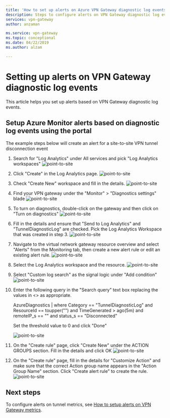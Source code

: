 ```yaml
---
title: 'How to set up alerts on Azure VPN Gateway diagnostic log events'
description: Steps to configure alerts on VPN Gateway diagnostic log events
services: vpn-gateway
author: anzaman

ms.service: vpn-gateway
ms.topic: conceptional
ms.date: 04/22/2019
ms.author: alzam

---
```

# Setting up alerts on VPN Gateway diagnostic log events

This article helps you set up alerts based on VPN Gateway diagnostic log events.


## <a name="setup"></a>Setup Azure Monitor alerts based on diagnostic log events using the portal

The example steps below will create an alert for a site-to-site VPN tunnel disconnection event



1. Search for "Log Analytics" under All services and pick "Log Analytics workspaces"
![point-to-site](./media/vpn-gateway-howto-setup-alerts-for-virtual-network-gateway-log/log-alert0.png "Create")

2. Click "Create" in the Log Analytics page.
![point-to-site](./media/vpn-gateway-howto-setup-alerts-for-virtual-network-gateway-log/log-alert1.png  "Select")

3. Check "Create New" workspace and fill in the details.
![point-to-site](./media/vpn-gateway-howto-setup-alerts-for-virtual-network-gateway-log/log-alert2.png  "Select")

4. Find your VPN gateway under the "Monitor" > "Diagnostics settings" blade
![point-to-site](./media/vpn-gateway-howto-setup-alerts-for-virtual-network-gateway-log/log-alert3.png  "Select")

5. To turn on diagnostics, double-click on the gateway and then click on "Turn on diagnostics"
![point-to-site](./media/vpn-gateway-howto-setup-alerts-for-virtual-network-gateway-log/log-alert4.png  "Select")

6. Fill in the details and ensure that "Send to Log Analytics" and "TunnelDiagnosticLog" are checked. Pick the Log Analytics Workspace that was created in step 3.
![point-to-site](./media/vpn-gateway-howto-setup-alerts-for-virtual-network-gateway-log/log-alert5.png  "Select")

7. Navigate to the virtual network gateway resource overview and select "Alerts" from the Monitoring tab, then create a new alert rule or edit an existing alert rule.
![point-to-site](./media/vpn-gateway-howto-setup-alerts-for-virtual-network-gateway-log/log-alert6.png  "Select")

8. Select the Log Analytics workspace and the resource.
![point-to-site](./media/vpn-gateway-howto-setup-alerts-for-virtual-network-gateway-log/log-alert7.png  "Select")

9. Select "Custom log search" as the signal logic under "Add condition"
![point-to-site](./media/vpn-gateway-howto-setup-alerts-for-virtual-network-gateway-log/log-alert8.png  "Select")

10. Enter the following query in the "Search query" text box replacing the values in <> as appropriate.

	AzureDiagnostics |
	where Category  == "TunnelDiagnosticLog" and ResourceId == toupper("<RESOURCEID OF GATEWAY>") and TimeGenerated > ago(5m) and
    remoteIP_s == "<REMOTE IP OF TUNNEL>" and status_s == "Disconnected"

    Set the threshold value to 0 and click "Done"

    ![point-to-site](./media/vpn-gateway-howto-setup-alerts-for-virtual-network-gateway-log/log-alert9.png  "Select")

11. On the "Create rule" page, click "Create New" under the ACTION GROUPS section. Fill in the details and click OK
![point-to-site](./media/vpn-gateway-howto-setup-alerts-for-virtual-network-gateway-log/log-alert10.png  "Select")

12. On the "Create rule" page, fill in the details for "Customize Action" and make sure that the correct Action group name appears in the "Action Group Name" section. Click "Create alert rule" to create the rule.
![point-to-site](./media/vpn-gateway-howto-setup-alerts-for-virtual-network-gateway-log/log-alert11.png  "Select")

## Next steps

To configure alerts on tunnel metrics, see [How to setup alerts on VPN Gateway metrics](vpn-gateway-howto-setup-alerts-for-virtual-network-gateway-metric.md).